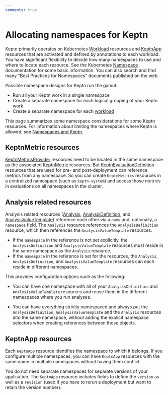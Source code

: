 ```yaml
---
comments: true
---
```


# Allocating namespaces for Keptn

Keptn primarily operates on Kubernetes
[Workload](https://kubernetes.io/docs/concepts/workloads/)
resources and
[KeptnApp](../../reference/crd-reference/app.md)
resources that are activated and defined by annotations to each workload.
You have significant flexibility to decide how many namespaces to use
and where to locate each resource.
See the Kubernetes
[Namespace](https://kubernetes.io/docs/concepts/overview/working-with-objects/namespaces/)
documentation for some basic information.
You can also search and find many "Best Practices for Namespaces"
documents published on the web.

Possible namespace designs for Keptn run the gamut:

* Run all your Keptn work in a single namespace
* Create a separate namespace for each logical grouping of your Keptn work
* Create a separate namespace for each [workload](https://kubernetes.io/docs/concepts/workloads/)

This page summarizes some namespace considerations
for some Keptn resources.
For information about limiting the namespaces where Keptn is allowed, see
[Namespaces and Keptn](namespace-keptn.md).

## KeptnMetric resources

[KeptnMetricsProvider](../../reference/crd-reference/metricsprovider.md)
resources need to be located
in the same namespace as the associated
[KeptnMetric](../../reference/crd-reference/metric.md)
resources.
But
[KeptnEvaluationDefinition](../../reference/crd-reference/evaluationdefinition.md)
resources that are used for pre- and post-deployment
can reference metrics from any namespace.
So you can create `KeptnMetrics` resources in a centralized namespace
(such as `keptn-system`)
and access those metrics in evaluations on all namespaces in the cluster.

## Analysis related resources

Analysis related resources
([Analysis](../../reference/crd-reference/analysis.md),
[AnalysisDefinition](../../reference/crd-reference/analysisdefinition.md),
and
[AnalysisValueTemplate](../../reference/crd-reference/analysisvaluetemplate.md))
reference each other via a `name` and, optionally, a `namespace` field.
The `Analysis` resource references the `AnalysisDefinition` resource,
which then references the `AnalysisValueTemplate` resources.

* If the `namespace` in the reference is not set explicitly,
  the `AnalysisDefinition` and `AnalysisValueTemplate` resources
  must reside in the same namespace as the `Analysis` resource.
* If the `namespace` in the reference is set for the resources,
  the `Analysis`, `AnalysisDefinition`, and `AnalysisValueTemplate` resources
  can each reside in different namespaces.

This provides configuration options such as the following:

* You can have one namespace
  with all of your `AnalysisDefinition` and `AnalysisValueTemplate` resources
  and reuse them in the different namespaces where you run analyses.

* You can have everything strictly namespaced
  and always put the `AnalysisDefinition`, `AnalysisValueTemplate`
  and the `Analysis` resources into the same namespace,
  without adding the explicit namespace selectors
  when creating references between those objects.

## KeptnApp resources

Each `KeptnApp` resource identifies the namespace to which it belongs.
If you configure multiple namespaces,
you can have `KeptnApp` resources with the same name
in multiple namespaces without having them conflict.

You do not need separate namespaces for separate versions of your application.
The `KeptnApp` resource includes fields to define
the `version` as well as a `revision`
(used if you have to rerun a deployment
but want to retain the version number).
